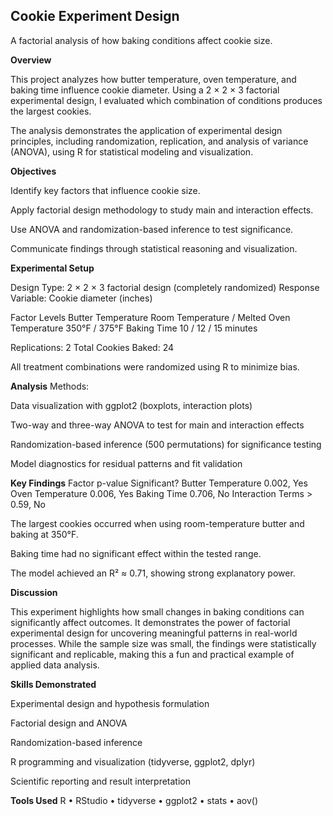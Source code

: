 ## Cookie Experiment Design

A factorial analysis of how baking conditions affect cookie size.

**Overview**

This project analyzes how butter temperature, oven temperature, and baking time influence cookie diameter.
Using a 2 × 2 × 3 factorial experimental design, I evaluated which combination of conditions produces the largest cookies.

The analysis demonstrates the application of experimental design principles, including randomization, replication, and analysis of variance (ANOVA), using R for statistical modeling and visualization.

**Objectives**

Identify key factors that influence cookie size.

Apply factorial design methodology to study main and interaction effects.

Use ANOVA and randomization-based inference to test significance.

Communicate findings through statistical reasoning and visualization.

**Experimental Setup**

Design Type: 2 × 2 × 3 factorial design (completely randomized)
Response Variable: Cookie diameter (inches)

Factor	Levels
Butter Temperature	Room Temperature / Melted
Oven Temperature	350°F / 375°F
Baking Time	10 / 12 / 15 minutes

Replications: 2
Total Cookies Baked: 24

All treatment combinations were randomized using R to minimize bias.

**Analysis**
Methods:

Data visualization with ggplot2 (boxplots, interaction plots)

Two-way and three-way ANOVA to test for main and interaction effects

Randomization-based inference (500 permutations) for significance testing

Model diagnostics for residual patterns and fit validation

**Key Findings**
Factor	p-value	Significant?
Butter Temperature	0.002, Yes
Oven Temperature	0.006, Yes
Baking Time	0.706, No
Interaction Terms	> 0.59, No

The largest cookies occurred when using room-temperature butter and baking at 350°F.

Baking time had no significant effect within the tested range.

The model achieved an R² ≈ 0.71, showing strong explanatory power.

**Discussion**

This experiment highlights how small changes in baking conditions can significantly affect outcomes.
It demonstrates the power of factorial experimental design for uncovering meaningful patterns in real-world processes.
While the sample size was small, the findings were statistically significant and replicable, making this a fun and practical example of applied data analysis.

**Skills Demonstrated**

Experimental design and hypothesis formulation

Factorial design and ANOVA

Randomization-based inference

R programming and visualization (tidyverse, ggplot2, dplyr)

Scientific reporting and result interpretation


**Tools Used**
R • RStudio • tidyverse • ggplot2 • stats • aov()
